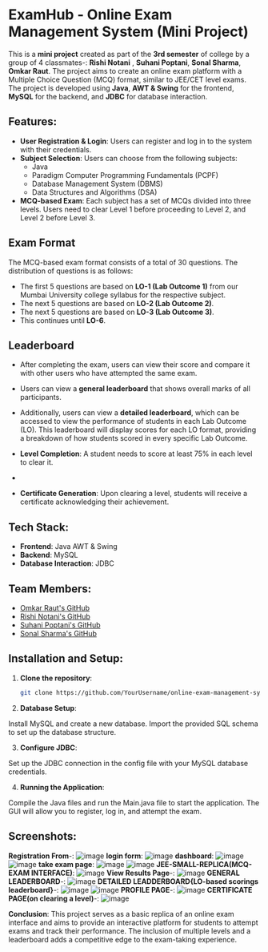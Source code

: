 # ExamHub - Online Exam Management System (Mini Project)

This is a **mini project** created as part of the **3rd semester** of college by a group of 4 classmates-: **Rishi Notani** , **Suhani Poptani**, **Sonal Sharma**, **Omkar Raut**. The project aims to create an online exam platform with a Multiple Choice Question (MCQ) format, similar to JEE/CET level exams. The project is developed using **Java**, **AWT & Swing** for the frontend, **MySQL** for the backend, and **JDBC** for database interaction.

## Features:
- **User Registration & Login**: Users can register and log in to the system with their credentials.
- **Subject Selection**: Users can choose from the following subjects:
  - Java
  - Paradigm Computer Programming Fundamentals (PCPF)
  - Database Management System (DBMS)
  - Data Structures and Algorithms (DSA)
- **MCQ-based Exam**: Each subject has a set of MCQs divided into three levels. Users need to clear Level 1 before proceeding to Level 2, and Level 2 before Level 3.
  
## Exam Format
The MCQ-based exam format consists of a total of 30 questions. The distribution of questions is as follows:
- The first 5 questions are based on **LO-1 (Lab Outcome 1)** from our Mumbai University college syllabus for the respective subject.
- The next 5 questions are based on **LO-2 (Lab Outcome 2)**.
- The next 5 questions are based on **LO-3 (Lab Outcome 3)**.
- This continues until **LO-6**.

## Leaderboard
- After completing the exam, users can view their score and compare it with other users who have attempted the same exam.
- Users can view a **general leaderboard** that shows overall marks of all participants.
- Additionally, users can view a **detailed leaderboard**, which can be accessed to view the performance of students in each Lab Outcome (LO). This leaderboard will display scores for each LO format, providing a breakdown of how students scored in every specific Lab Outcome.

- **Level Completion**: A student needs to score at least 75% in each level to clear it.
- 
- **Certificate Generation**: Upon clearing a level, students will receive a certificate acknowledging their achievement.

## Tech Stack:
- **Frontend**: Java AWT & Swing
- **Backend**: MySQL
- **Database Interaction**: JDBC

## Team Members:
- [Omkar Raut's GitHub](https://github.com/omkar454)
- [Rishi Notani's GitHub](https://github.com/RishiUsername)
- [Suhani Poptani's GitHub](https://github.com/suhanip152)
- [Sonal Sharma's GitHub](https://github.com/SonalUsername)

## Installation and Setup:

1. **Clone the repository**:
   ```bash
   git clone https://github.com/YourUsername/online-exam-management-system.git
   ```

2. **Database Setup**:

Install MySQL and create a new database.
Import the provided SQL schema to set up the database structure.

3. **Configure JDBC**:

Set up the JDBC connection in the config file with your MySQL database credentials.

4. **Running the Application**:

Compile the Java files and run the Main.java file to start the application.
The GUI will allow you to register, log in, and attempt the exam.

## Screenshots:
**Registration From**-:
![image](https://github.com/user-attachments/assets/350db972-9ce9-4d92-aac9-3a76ae5661cd)
**login form**:
![image](https://github.com/user-attachments/assets/3e202366-6301-4d0e-89ce-4b77be383e19)
**dashboard**:
![image](https://github.com/user-attachments/assets/7d30cff2-dbc9-41aa-9b94-b151641e24b3)
![image](https://github.com/user-attachments/assets/7e28a3ff-1c92-4e62-a7e7-3d0024354110)
**take exam page**:
![image](https://github.com/user-attachments/assets/6adfd6a6-2f3c-4fe1-bb79-859660961ce3)
![image](https://github.com/user-attachments/assets/7e258346-143b-45fd-b807-fa0012077c6b)
**JEE-SMALL-REPLICA(MCQ-EXAM INTERFACE)**:
![image](https://github.com/user-attachments/assets/dfad9c3a-0d35-4c1e-b84f-3cb5920fa449)
**View Results Page**-:
![image](https://github.com/user-attachments/assets/f96ddaa9-78b6-45ef-af8f-ee5432e92e72)
**GENERAL LEADERBOARD**-:
![image](https://github.com/user-attachments/assets/c165c9f6-02ff-48d8-9e0f-972f46f74bff)
**DETAILED LEADDERBOARD{LO-based scorings leaderboard}**-:
![image](https://github.com/user-attachments/assets/35b9ddf5-de33-4107-90e4-a00c08d6a8bc)
![image](https://github.com/user-attachments/assets/49166182-1b5e-4888-a2ec-ecdb90802ee9)
**PROFILE PAGE**-:
![image](https://github.com/user-attachments/assets/eed756b5-2840-4d73-90ff-97e23e53e994) 
**CERTIFICATE PAGE(on clearing a level)**-:
![image](https://github.com/user-attachments/assets/eced99e0-bc09-4438-92ee-7fd80803ca9b)


**Conclusion**:
This project serves as a basic replica of an online exam interface and aims to provide an interactive platform for students to attempt exams and track their performance. The inclusion of multiple levels and a leaderboard adds a competitive edge to the exam-taking experience.
